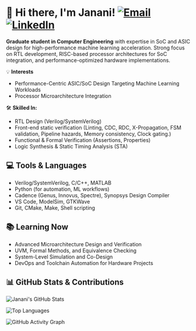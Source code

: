 # 👋 Hi there, I'm Janani! [![Email](https://img.shields.io/badge/Gmail-D14836?style=flat&logo=gmail&logoColor=white)](mailto:jsrinivasan4020@sdsu.edu) [![LinkedIn](https://img.shields.io/badge/-LinkedIn-0A66C2?style=flat&logo=linkedin&logoColor=white)](https://www.linkedin.com/in/janani-priyadharshini-srinivasan-ba26751ab/)
 **Graduate student in Computer Engineering** with expertise in SoC and ASIC design for high-performance machine learning acceleration. Strong focus on RTL development, RISC-based processor architectures for SoC integration, and performance-optimized hardware implementations.

💡 **Interests**   
- Performance-Centric ASIC/SoC Design Targeting Machine Learning Workloads 
- Processor Microarchitecture Integration

🛠️ **Skilled In:**  
- RTL Design (Verilog/SystemVerilog)
- Front-end static verification (Linting, CDC, RDC, X-Propagation, FSM validation, Pipeline hazards, Memory consistency, Clock gating.)
- Functional & Formal Verification (Assertions, Properties)  
- Logic Synthesis & Static Timing Analysis (STA)  

## 💻 Tools & Languages
- Verilog/SystemVerilog, C/C++, MATLAB
- Python (for automation, ML workflows)
- Cadence (Genus, Innovus, Spectre), Synopsys Design Compiler
- VS Code, ModelSim, GTKWave
- Git, CMake, Make, Shell scripting

## 📚 Learning Now
- Advanced Microarchitecture Design and Verification
- UVM, Formal Methods, and Equivalence Checking
- System-Level Simulation and Co-Design
- DevOps and Toolchain Automation for Hardware Projects

## 📊 GitHub Stats & Contributions

![Janani's GitHub Stats](https://github-readme-stats.vercel.app/api?username=JananiPSrinivasan&show_icons=true&theme=default)

![Top Languages](https://github-readme-stats.vercel.app/api/top-langs/?username=JananiPSrinivasan&layout=compact&theme=default)

![GitHub Activity Graph](https://github-readme-activity-graph.vercel.app/graph?username=JananiPSrinivasan&theme=github-light)


